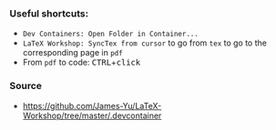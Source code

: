### Useful shortcuts:

- `Dev Containers: Open Folder in Container...`
- `LaTeX Workshop: SyncTex from cursor` to go from `tex` to go to the corresponding page in `pdf`
- From `pdf` to code: <kbd>CTRL</kbd>+<kbd>click</kbd>

### Source

- https://github.com/James-Yu/LaTeX-Workshop/tree/master/.devcontainer
